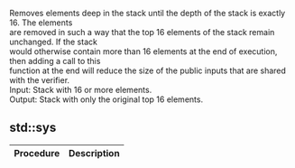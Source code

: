 Removes elements deep in the stack until the depth of the stack is exactly 16. The elements<br />are removed in such a way that the top 16 elements of the stack remain unchanged. If the stack<br />would otherwise contain more than 16 elements at the end of execution, then adding a call to this<br />function at the end will reduce the size of the public inputs that are shared with the verifier.<br />Input: Stack with 16 or more elements.<br />Output: Stack with only the original top 16 elements.<br />
## std::sys
| Procedure | Description |
| ----------- | ------------- |
